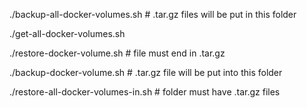 ./backup-all-docker-volumes.sh <destination folder> # .tar.gz files will be put in this folder

./get-all-docker-volumes.sh

./restore-docker-volume.sh <source file> # file must end in .tar.gz

./backup-docker-volume.sh <volume name> <destination folder> # .tar.gz file will be put into this folder

./restore-all-docker-volumes-in.sh  <source folder> # folder must have .tar.gz files
